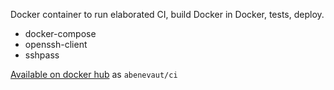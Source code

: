 Docker container to run elaborated CI, build Docker in Docker, tests, deploy.

- docker-compose
- openssh-client
- sshpass

[Available on docker hub](https://hub.docker.com/r/abenevaut/ci) as `abenevaut/ci`
